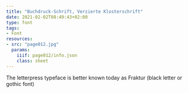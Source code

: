 ```yaml
---
title: "Buchdruck-Schrift, Verzierte Klosterschrift"
date: 2021-02-02T08:49:43+02:00
type: font
tags:
- Font
resources:
- src: "page012.jpg"
  params:
    iiif: page012/info.json
    class: sheet
---
```

The letterpress typeface is better known today as Fraktur (black letter or gothic font)
